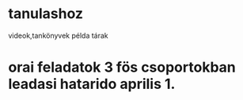 # tanulashoz
videok,tankönyvek példa tárak
# orai feladatok 3 fös csoportokban leadasi hatarido aprilis 1.
